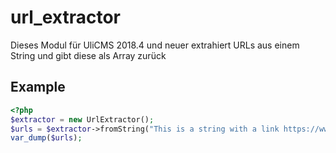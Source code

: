 # url_extractor

Dieses Modul für UliCMS 2018.4 und neuer extrahiert URLs aus einem String
und gibt diese als Array zurück

## Example

```php
<?php
$extractor = new UrlExtractor();
$urls = $extractor->fromString("This is a string with a link https://www.google.de");
var_dump($urls);
```
